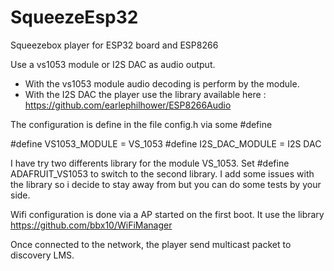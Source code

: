 # SqueezeEsp32
Squeezebox player for ESP32 board and ESP8266

Use a vs1053 module or I2S DAC as audio output. 

* With the vs1053 module audio decoding is perform by the module. 
* With the I2S DAC the player use the library available here : https://github.com/earlephilhower/ESP8266Audio 

The configuration is define in the file config.h via some #define 

#define VS1053_MODULE = VS_1053
#define I2S_DAC_MODULE = I2S DAC


I have try two differents library for the module VS_1053. Set #define ADAFRUIT_VS1053 to switch to the second library. I add some issues with the library so i decide to stay away from but you can do some tests by your side. 

Wifi configuration is done via a AP started on the first boot. It use the library https://github.com/bbx10/WiFiManager

Once connected to the network, the player send multicast packet to discovery LMS. 


